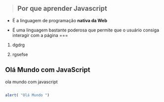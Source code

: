 > ## Por que aprender Javascript 

* É a linguagem de programação **nativa da Web**

* É uma linguagem bastante poderosa que permite que o usuário consiga interagir com a página
===
1. dgdrg

1. rgsefse



## Olá Mundo com JavaScript

ola mundo com javascript
```javascript

alert( "Olá Mundo ")
```

